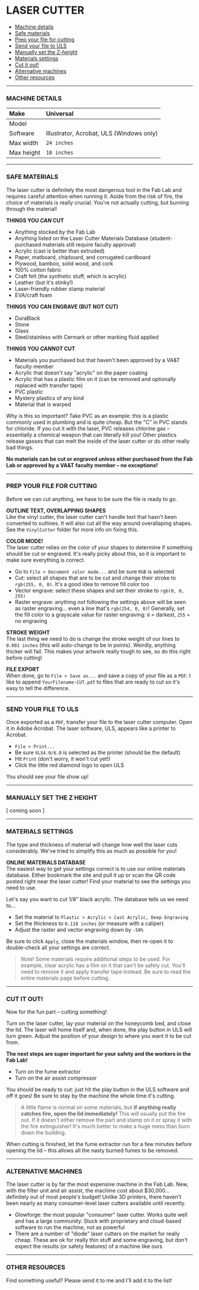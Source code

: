 # LASER CUTTER

* [Machine details](#machine-details)  
* [Safe materials](#safe-materials)  
* [Prep your file for cutting](#prep-your-file-for-cutting)  
* [Send your file to ULS](#send-your-file-to-uls)  
* [Manually set the Z-height](#manually-set-the-z-height)  
* [Materials settings](#materials-settings)  
* [Cut it out!](#cut-it-out)  
* [Alternative machines](#alternative-machines)  
* [Other resources](#other-resources)  

- - -

### MACHINE DETAILS

| Make  | Universal |
| :---- | :----- |
| Model |  |
| Software | Illustrator, Acrobat, ULS (Windows only) |
| Max width | `24 inches` |
| Max height | `18 inches` |

- - -

### SAFE MATERIALS  
The laser cutter is definitely the most dangerous tool in the Fab Lab and requires careful attention when running it. Aside from the risk of fire, the choice of materials is really crucial. You're not actually cutting, but burning through the material!

**THINGS YOU *CAN* CUT**  
* Anything stocked by the Fab Lab  
* Anything listed on the Laser Cutter Materials Database (student-purchased materials still require faculty approval) 
* Acrylic (cast is better than extruded)  
* Paper, matboard, chipboard, and corrugated cardboard  
* Plywood, bamboo, solid wood, and cork  
* 100% cotton fabric  
* Craft felt (the synthetic stuff, which is acrylic)  
* Leather (but it's stinky!)  
* Laser-friendly rubber stamp material  
* EVA/craft foam  

**THINGS YOU CAN ENGRAVE (BUT NOT CUT)**  
* DuraBlack  
* Stone  
* Glass  
* Steel/stainless with Cermark or other marking fluid applied  

**THINGS YOU *CANNOT* CUT**  
* Materials you purchased but that haven't been approved by a VA&T faculty member  
* Acrylic that doesn't say "acrylic" on the paper coating  
* Acrylic that has a plastic film on it (can be removed and optionally replaced with transfer tape)    
* PVC plastic  
* Mystery plastics of any kind  
* Material that is warped  

Why is this so important? Take PVC as an example: this is a plastic commonly used in plumbing and is quite cheap. But the "C" in PVC stands for chloride. If you cut it with the laser, PVC releases chlorine gas – essentially a chemical weapon that can literally kill you! Other plastics release gasses that can melt the inside of the laser cutter or do other really bad things. 

**No materials can be cut or engraved unless either purchased from the Fab Lab or approved by a VA&T faculty member – no exceptions!** 

- - -

### PREP YOUR FILE FOR CUTTING  
Before we can cut anything, we have to be sure the file is ready to go.

**OUTLINE TEXT, OVERLAPPING SHAPES**  
Like the vinyl cutter, the laser cutter can't handle text that hasn't been converted to outlines. It will also cut all the way around overallaping shapes. See the `VinylCutter` folder for more info on fixing this.

**COLOR MODE!**  
The laser cutter relies on the color of your shapes to determine if something should be cut or engraved. It's really picky about this, so it is important to make sure everything is correct.

* Go to `File > Document color mode...` and be sure `RGB` is selected  
* Cut: select all shapes that are to be cut and change their stroke to `rgb(255, 0, 0)`. It's a good idea to remove fill color too  
* Vector engrave: select these shapes and set their stroke to `rgb(0, 0, 255)`  
* Raster engrave: anything *not* following the settings above will be seen as raster engraving... even a line that's `rgb(254, 0, 0)`! Generally, set the fill color to a grayscale value for raster engraving: `0` = darkest, `255` = no engraving  

**STROKE WEIGHT**  
The last thing we need to do is change the stroke weight of our lines to `0.001 inches` (this will auto-change to be in points). Weirdly, anything thicker will fail. This makes your artwork really tough to see, so do this right before cutting!  

**FILE EXPORT**  
When done, go to `File > Save as...` and save a copy of your file as a `PDF`. I like to append `YourFilename-CUT.pdf` to files that are ready to cut so it's easy to tell the difference.  

- - -

### SEND YOUR FILE TO ULS  
Once exported as a `PDF`, transfer your file to the laser cutter computer. Open it in Adobe Acrobat. The laser software, ULS, appears like a printer to Acrobat.

* `File > Print...`  
* Be sure `VLS4.0/6.0` is selected as the printer (should be the default)  
* Hit `Print` (don't worry, it won't cut yet!)  
* Click the little red diamond logo to open ULS  

You should see your file show up!

- - -

### MANUALLY SET THE Z HEIGHT  

\[ coming soon \]


- - -

### MATERIALS SETTINGS  
The type and thickness of material will change how well the laser cuts considerably. We've tried to simplify this as much as possible for you!

**ONLINE MATERIALS DATABASE**  
The easiest way to get your settings correct is to use our online materials database. Either bookmark the site and pull it up or scan the QR code posted right near the laser cutter! Find your material to see the settings you need to use.

Let's say you want to cut 1/8" black acrylic. The database tells us we need to...

* Set the material to `Plastic > Acrylic > Cast Acrylic, Deep Engraving`  
* Set the thickness to `0.118 inches` (or measure with a caliper)  
* Adjust the raster and vector engraving down by `-50%`  

Be sure to click `Apply`, close the materials window, then re-open it to double-check all your settings are correct.

> Note! Some materials require additional steps to be used. For example, clear acrylic has a film on it that can't be safely cut. You'll need to remove it and apply transfer tape instead. Be sure to read the entire materials page before cutting.

- - -

### CUT IT OUT!  
Now for the fun part – cutting something! 

Turn on the laser cutter, lay your material on the honeycomb bed, and close the lid. The laser will home itself and, when done, the play button in ULS will turn green. Adjust the position of your design to where you want it to be cut from.

**The next steps are super important for your safety and the workers in the Fab Lab!**

* Turn on the fume extractor  
* Turn on the air assist compressor  

You should be ready to cut: just hit the play button in the ULS software and off it goes! Be sure to stay by the machine the whole time it's cutting.

> A little flame is normal on some materials, but **if anything really catches fire, open the lid immediately!** This will usually put the fire out. If it doesn't either remove the part and stamp on it or spray it with the fire extinguisher! It's much better to make a huge mess than burn down the building.

When cutting is finished, let the fume extractor run for a few minutes before opening the lid – this allows all the nasty burned fumes to be removed.

- - -

### ALTERNATIVE MACHINES  
The laser cutter is by far the most expensive machine in the Fab Lab. New, with the filter unit and air assist, the machine cost about $30,000... definitely out of most people's budget! Unlike 3D printers, there haven't been nearly as many consumer-level laser cutters available until recently.

* Glowforge: the most popular "consumer" laser cutter. Works quite well and has a large community. Stuck with proprietary and cloud-based software to run the machine, not as powerful  
* There are a number of "diode" laser cutters on the market for really cheap. These are ok for really thin stuff and some engraving, but don't expect the results (or safety features) of a machine like ours  

- - -

### OTHER RESOURCES  
Find something useful? Please send it to me and I'll add it to the list!

